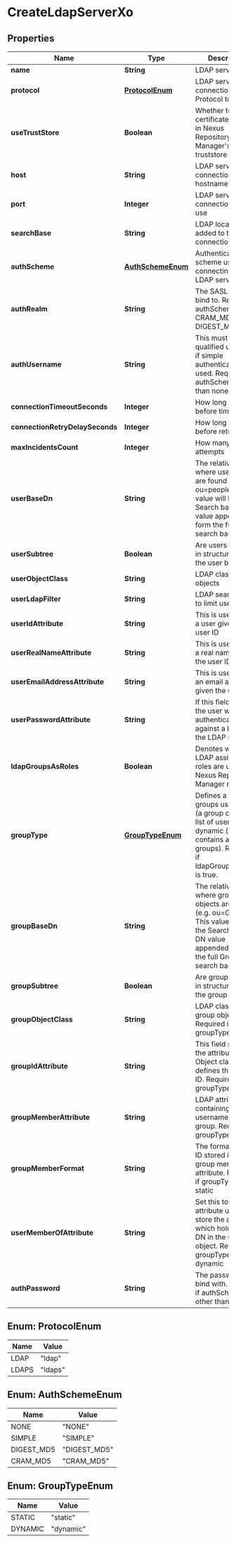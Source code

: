 
# CreateLdapServerXo

## Properties
Name | Type | Description | Notes
------------ | ------------- | ------------- | -------------
**name** | **String** | LDAP server name | 
**protocol** | [**ProtocolEnum**](#ProtocolEnum) | LDAP server connection Protocol to use | 
**useTrustStore** | **Boolean** | Whether to use certificates stored in Nexus Repository Manager&#39;s truststore |  [optional]
**host** | **String** | LDAP server connection hostname | 
**port** | **Integer** | LDAP server connection port to use | 
**searchBase** | **String** | LDAP location to be added to the connection URL | 
**authScheme** | [**AuthSchemeEnum**](#AuthSchemeEnum) | Authentication scheme used for connecting to LDAP server | 
**authRealm** | **String** | The SASL realm to bind to. Required if authScheme is CRAM_MD5 or DIGEST_MD5 |  [optional]
**authUsername** | **String** | This must be a fully qualified username if simple authentication is used. Required if authScheme other than none. |  [optional]
**connectionTimeoutSeconds** | **Integer** | How long to wait before timeout | 
**connectionRetryDelaySeconds** | **Integer** | How long to wait before retrying | 
**maxIncidentsCount** | **Integer** | How many retry attempts | 
**userBaseDn** | **String** | The relative DN where user objects are found (e.g. ou&#x3D;people). This value will have the Search base DN value appended to form the full User search base DN. |  [optional]
**userSubtree** | **Boolean** | Are users located in structures below the user base DN? |  [optional]
**userObjectClass** | **String** | LDAP class for user objects |  [optional]
**userLdapFilter** | **String** | LDAP search filter to limit user search |  [optional]
**userIdAttribute** | **String** | This is used to find a user given its user ID |  [optional]
**userRealNameAttribute** | **String** | This is used to find a real name given the user ID |  [optional]
**userEmailAddressAttribute** | **String** | This is used to find an email address given the user ID |  [optional]
**userPasswordAttribute** | **String** | If this field is blank the user will be authenticated against a bind with the LDAP server |  [optional]
**ldapGroupsAsRoles** | **Boolean** | Denotes whether LDAP assigned roles are used as Nexus Repository Manager roles |  [optional]
**groupType** | [**GroupTypeEnum**](#GroupTypeEnum) | Defines a type of groups used: static (a group contains a list of users) or dynamic (a user contains a list of groups). Required if ldapGroupsAsRoles is true. | 
**groupBaseDn** | **String** | The relative DN where group objects are found (e.g. ou&#x3D;Group). This value will have the Search base DN value appended to form the full Group search base DN. |  [optional]
**groupSubtree** | **Boolean** | Are groups located in structures below the group base DN |  [optional]
**groupObjectClass** | **String** | LDAP class for group objects. Required if groupType is static |  [optional]
**groupIdAttribute** | **String** | This field specifies the attribute of the Object class that defines the Group ID. Required if groupType is static |  [optional]
**groupMemberAttribute** | **String** | LDAP attribute containing the usernames for the group. Required if groupType is static |  [optional]
**groupMemberFormat** | **String** | The format of user ID stored in the group member attribute. Required if groupType is static |  [optional]
**userMemberOfAttribute** | **String** | Set this to the attribute used to store the attribute which holds groups DN in the user object. Required if groupType is dynamic |  [optional]
**authPassword** | **String** | The password to bind with. Required if authScheme other than none. | 


<a name="ProtocolEnum"></a>
## Enum: ProtocolEnum
Name | Value
---- | -----
LDAP | &quot;ldap&quot;
LDAPS | &quot;ldaps&quot;


<a name="AuthSchemeEnum"></a>
## Enum: AuthSchemeEnum
Name | Value
---- | -----
NONE | &quot;NONE&quot;
SIMPLE | &quot;SIMPLE&quot;
DIGEST_MD5 | &quot;DIGEST_MD5&quot;
CRAM_MD5 | &quot;CRAM_MD5&quot;


<a name="GroupTypeEnum"></a>
## Enum: GroupTypeEnum
Name | Value
---- | -----
STATIC | &quot;static&quot;
DYNAMIC | &quot;dynamic&quot;




